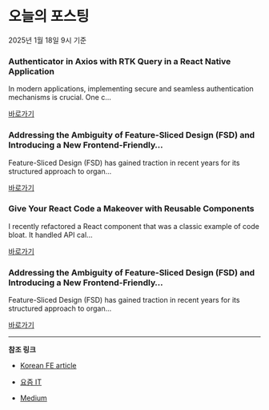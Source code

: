 # 오늘의 포스팅 
2025년 1월 18일 9시 기준 

### Authenticator in Axios with RTK Query in a React Native Application 

 In modern applications, implementing secure and seamless authentication mechanisms is crucial. One c... 

 [바로가기](https://medium.com/m/signin?actionUrl=https%3A%2F%2Fmedium.com%2F_%2Fbookmark%2Fp%2Fc9610c8e288d&operation=register&redirect=https%3A%2F%2Fpiashcse.medium.com%2Fauthenticator-in-axios-with-rtk-query-in-a-react-native-application-c9610c8e288d&source=---recommended_stories---typescript---0-84----------------bookmark_preview----db42efa9_e096_4b64_ba14_c639e0e4cb7a-------) 

### Addressing the Ambiguity of Feature-Sliced Design (FSD) and Introducing a New Frontend-Friendly… 

 Feature-Sliced Design (FSD) has gained traction in recent years for its structured approach to organ... 

 [바로가기](https://medium.com/m/signin?actionUrl=https%3A%2F%2Fmedium.com%2F_%2Fbookmark%2Fp%2Fc31541977953&operation=register&redirect=https%3A%2F%2Fmedium.com%2F%40cj.allen.jung.0110%2Faddressing-the-ambiguity-of-feature-sliced-design-fsd-and-introducing-a-new-frontend-friendly-c31541977953&source=---recommended_stories---frontend---0-84----------------bookmark_preview----b23fc89b_c2bc_4cc7_9f80_b78479815a6a-------) 

### Give Your React Code a Makeover with Reusable Components 

 I recently refactored a React component that was a classic example of code bloat. It handled API cal... 

 [바로가기](https://medium.com/m/signin?actionUrl=https%3A%2F%2Fmedium.com%2F_%2Fbookmark%2Fp%2F1add92de4933&operation=register&redirect=https%3A%2F%2Fmedium.com%2F%40divyamanda42%2Fgive-your-react-code-a-makeover-with-reusable-components-1add92de4933&source=---recommended_stories---reactjs---0-84----------------bookmark_preview----e3848ab2_2343_4a06_95ea_f0a7360856a1-------) 

### Addressing the Ambiguity of Feature-Sliced Design (FSD) and Introducing a New Frontend-Friendly… 

 Feature-Sliced Design (FSD) has gained traction in recent years for its structured approach to organ... 

 [바로가기](https://medium.com/m/signin?actionUrl=https%3A%2F%2Fmedium.com%2F_%2Fbookmark%2Fp%2Fc31541977953&operation=register&redirect=https%3A%2F%2Fmedium.com%2F%40cj.allen.jung.0110%2Faddressing-the-ambiguity-of-feature-sliced-design-fsd-and-introducing-a-new-frontend-friendly-c31541977953&source=---recommended_stories---nextjs---0-84----------------bookmark_preview----36415587_8306_44b0_8a18_9b880e111995-------) 

---

**참조 링크**

- [Korean FE article](https://kofearticle.substack.com) 

- [요즘 IT](https://yozm.wishket.com/magazine) 

- [Medium](https://medium.com) 

